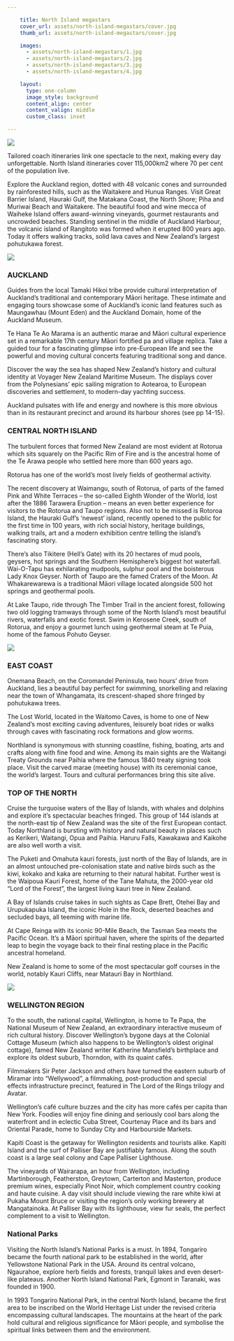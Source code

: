 ```yaml
---

    title: North Island megastars
    cover_url: assets/north-island-megastars/cover.jpg
    thumb_url: assets/north-island-megastars/cover.jpg

    images:
      - assets/north-island-megastars/1.jpg
      - assets/north-island-megastars/2.jpg
      - assets/north-island-megastars/3.jpg
      - assets/north-island-megastars/4.jpg

    layout:
      type: one-column
      image_style: background
      content_align: center
      content_valign: middle
      custom_class: inset

---
```


<img src="assets/north-island-megastars/1.jpg" data-media-id="images:1">

Tailored coach itineraries link one spectacle to the next, making every day unforgettable. North Island itineraries cover 115,000km2 where 70 per cent of the population live.

Explore the Auckland region, dotted with 48 volcanic cones and surrounded by rainforested hills, such as the Waitakere and Hunua Ranges. Visit Great Barrier Island, Hauraki Gulf, the Matakana Coast, the North Shore; Piha and Muriwai Beach and Waitakere. The beautiful food and wine mecca of Waiheke Island offers award-winning vineyards, gourmet restaurants and uncrowded beaches. Standing sentinel in the middle of Auckland Harbour, the volcanic island of Rangitoto was formed when it erupted 800 years ago. Today it offers walking tracks, solid lava caves and New Zealand’s largest pohutukawa forest.

<img src="assets/north-island-megastars/2.jpg" data-media-id="images:2">

<h3>AUCKLAND</h3>

Guides from the local Tamaki Hikoi tribe provide cultural interpretation of Auckland’s traditional and contemporary Māori heritage. These intimate and engaging tours showcase some of Auckland’s iconic land features such as Maungawhau (Mount Eden) and the Auckland Domain, home of the Auckland Museum.

Te Hana Te Ao Marama is an authentic marae and Māori cultural experience set in a remarkable 17th century Māori fortified pa and village replica. Take a guided tour for a fascinating glimpse into pre-European life and see the powerful and moving cultural concerts featuring traditional song and dance.

Discover the way the sea has shaped New Zealand’s history and cultural identity at Voyager New Zealand Maritime Museum. The displays cover from the Polynesians’ epic sailing migration to Aotearoa, to European discoveries and settlement, to modern-day yachting success.

Auckland pulsates with life and energy and nowhere is this more obvious than in its restaurant precinct and around its harbour shores (see pp 14-15).

<h3>CENTRAL NORTH ISLAND</h3>

The turbulent forces that formed New Zealand are most evident at Rotorua which sits squarely on the Pacific Rim of Fire and is the ancestral home of the Te Arawa people who settled here more than 600 years ago.

Rotorua has one of the world’s most lively fields of geothermal activity.

The recent discovery at Waimangu, south of Rotorua, of parts of the famed Pink and White Terraces – the so-called Eighth Wonder of the World, lost after the 1886 Tarawera Eruption – means an even better experience for visitors to the Rotorua and Taupo regions. Also not to be missed is Rotoroa Island, the Hauraki Gulf’s ‘newest’ island, recently opened to the public for the first time in 100 years, with rich social history, heritage buildings, walking trails, art and a modern exhibition centre telling the island’s fascinating story.

There’s also Tikitere (Hell’s Gate) with its 20 hectares of mud pools, geysers, hot springs and the Southern Hemisphere’s biggest hot waterfall. Wai-O-Tapu has exhilarating mudpools, sulphur pool and the boisterous Lady Knox Geyser. North of Taupo are the famed Craters of the Moon. At Whakarewarewa is a traditional Māori village located alongside 500 hot springs and geothermal pools.

At Lake Taupo, ride through The Timber Trail in the ancient forest, following two old logging tramways through some of the North Island’s most beautiful rivers, waterfalls and exotic forest. Swim in Kerosene Creek, south of Rotorua, and enjoy a gourmet lunch using geothermal steam at Te Puia, home of the famous Pohuto Geyser.

<img src="assets/north-island-megastars/3.jpg" data-media-id="images:3">

<h3>EAST COAST</h3>

Onemana Beach, on the Coromandel Peninsula, two hours’ drive from Auckland, lies a beautiful bay perfect for swimming, snorkelling and relaxing near the town of Whangamata, its crescent-shaped shore fringed by pohutukawa trees.

The Lost World, located in the Waitomo Caves, is home to one of New Zealand’s most exciting caving adventures, leisurely boat rides or walks through caves with fascinating rock formations and glow worms.

Northland is synonymous with stunning coastline, fishing, boating, arts and crafts along with fine food and wine. Among its main sights are the Waitangi Treaty Grounds near Paihia where the famous 1840 treaty signing took place. Visit the carved marae (meeting house) with its ceremonial canoe, the world’s largest. Tours and cultural performances bring this site alive.

<h3>TOP OF THE NORTH</h3>

Cruise the turquoise waters of the Bay of Islands, with whales and dolphins and explore it’s spectacular beaches fringed. This group of 144 islands at the north-east tip of New Zealand was the site of the first European contact. Today Northland is bursting with history and natural beauty in places such as Kerikeri, Waitangi, Opua and Paihia. Haruru Falls, Kawakawa and Kaikohe are also well worth a visit.

The Puketi and Omahuta kauri forests, just north of the Bay of Islands, are in an almost untouched pre-colonisation state and native birds such as the kiwi, kokako and kaka are returning to their natural habitat. Further west is the Waipoua Kauri Forest, home of the Tane Mahuta, the 2000-year old “Lord of the Forest”, the largest living kauri tree in New Zealand. 

A Bay of Islands cruise takes in such sights as Cape Brett, Otehei Bay and Urupukapuka Island, the iconic Hole in the Rock, deserted beaches and secluded bays, all teeming with marine life.

At Cape Reinga with its iconic 90-Mile Beach, the Tasman Sea meets the Pacific Ocean. It’s a Māori spiritual haven, where the spirits of the departed leap to begin the voyage back to their final resting place in the Pacific ancestral homeland.

New Zealand is home to some of the most spectacular golf courses in the world, notably Kauri Cliffs, near Matauri Bay in Northland.

<img src="assets/north-island-megastars/4.jpg" data-media-id="images:4">

<h3>WELLINGTON REGION</h3>

To the south, the national capital, Wellington, is home to Te Papa, the National Museum of New Zealand, an extraordinary interactive museum of rich cultural history. Discover Wellington’s bygone days at the Colonial Cottage Museum (which also happens to be Wellington’s oldest original cottage), famed New Zealand writer Katherine Mansfield’s birthplace and explore its oldest suburb, Thorndon, with its quaint cafés.

Filmmakers Sir Peter Jackson and others have turned the eastern suburb of Miramar into “Wellywood”, a filmmaking, post-production and special effects infrastructure precinct, featured in The Lord of the Rings trilogy and Avatar.

Wellington’s café culture buzzes and the city has more cafés per capita than New York. Foodies will enjoy fine dining and seriously cool bars along the waterfront and in eclectic Cuba Street, Courtenay Place and its bars and Oriental Parade, home to Sunday City and Harbourside Markets.

Kapiti Coast is the getaway for Wellington residents and tourists alike. Kapiti Island and the surf of Palliser Bay are justifiably famous. Along the south coast is a large seal colony and Cape Palliser Lighthouse.

The vineyards of Wairarapa, an hour from Wellington, including Martinborough, Featherston, Greytown, Carterton and Masterton, produce premium wines, especially Pinot Noir, which complement country cooking and haute cuisine. A day visit should include viewing the rare white kiwi at Pukaha Mount Bruce or visiting the region’s only working brewery at Mangatainoka. At Palliser Bay with its lighthouse, view fur seals, the perfect complement to a visit to Wellington.

<h3>National Parks</h3>

Visiting the North Island’s National Parks is a must. In 1894, Tongariro became the fourth national park to be established in the world, after Yellowstone National Park in the USA. Around its central volcano, Ngaurahoe, explore herb fields and forests, tranquil lakes and even desert-like plateaus. Another North Island National Park, Egmont in Taranaki, was founded in 1900.

In 1993 Tongariro National Park, in the central North Island, became the first area to be inscribed on the World Heritage List under the revised criteria encompassing cultural landscapes. The mountains at the heart of the park hold cultural and religious significance for Māori people, and symbolise the spiritual links between them and the environment.
